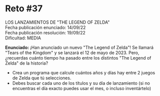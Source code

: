 # Reto #37
  
LOS LANZAMIENTOS DE "THE LEGEND OF ZELDA"\
Fecha publicación enunciado: 14/09/22\
Fecha publicación resolución: 19/09/22\
Dificultad: MEDIA

**Enunciado:** ¡Han anunciado un nuevo "The Legend of Zelda"! Se llamará "Tears of the Kingdom" y se lanzará el 12 de mayo de 2023. Pero, ¿recuerdas cuánto tiempo ha pasado entre los distintos "The Legend of Zelda" de la historia?

* Crea un programa que calcule cuántos años y días hay entre 2 juegos de Zelda que tú selecciones.
* Debes buscar cada uno de los títulos y su día de lanzamiento (si no encuentras el día exacto
  puedes usar el mes, o incluso inventártelo)
  